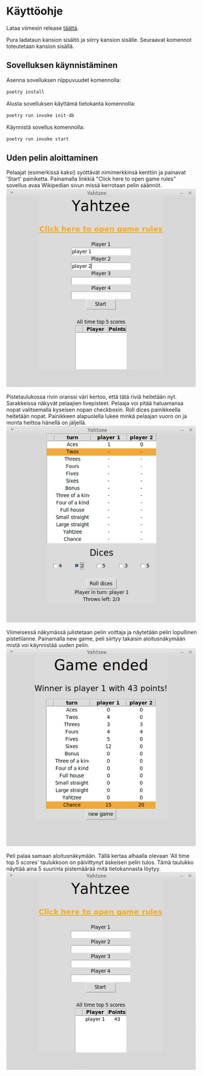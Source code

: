 # Käyttöohje
Lataa viimesin release [täältä](https://github.com/ulmala/ot-harjoitustyo/releases).

Pura ladataun kansion sisältö ja siirry kansion sisälle. Seuraavat komennot toteutetaan kansion sisällä.

## Sovelluksen käynnistäminen
Asenna sovelluksen riippuvuudet komennolla:  
```bash
poetry install
```

Alusta sovelluksen käyttämä tietokanta komennolla:  
```bash
poetry run invoke init-db
```

Käynnistä sovellus komennolla:  
```bash
poetry run invoke start
```

## Uden pelin aloittaminen

Pelaajat (esimerkissä kaksi) syöttävät nimimerkkinsä kenttiin ja painavat 'Start' painiketta. Painamalla linkkiä "Click here to open game rules" sovellus avaa Wikipedian sivun missä kerrotaan pelin säännöt.  
<img src="https://github.com/ulmala/ot-harjoitustyo/blob/master/dokumentaatio/imgs/käyttöohje/start_view.png?raw=true" width="500">   

Pistetaulukossa rivin oranssi väri kertoo, että tätä riviä heitetään nyt. Sarakkeissa näkyvät pelaajien livepisteet. Pelaaja voi pitää haluamansa nopat valitsemalla kyseisen nopan checkboxin. Roll dices painikkeella heitetään nopat. Painikkeen alapuolella lukee minkä pelaajan vuoro on ja monta heittoa hänellä on jäljellä.  
<img src="https://github.com/ulmala/ot-harjoitustyo/blob/master/dokumentaatio/imgs/käyttöohje/in_game.png?raw=true" width="500">  

Viimeisessä näkymässä julistetaan pelin voittaja ja näytetään pelin lopullinen pistetilanne. Painamalla new game, peli siirtyy takaisin aloitusnäkymään mistä voi käynnistää uuden pelin.  
<img src="https://github.com/ulmala/ot-harjoitustyo/blob/master/dokumentaatio/imgs/käyttöohje/game_end.png?raw=true" width="500">  

Peli palaa samaan aloitusnäkymään. Tällä kertaa alhaalla olevaan 'All time top 5 scores' taulukkoon on päivittynyt äskeisen pelin tulos. Tämä taulukko näyttää aina 5 suurinta pistemäärää mitä tietokannasta löytyy.  
<img src="https://github.com/ulmala/ot-harjoitustyo/blob/master/dokumentaatio/imgs/käyttöohje/start_view_2.png?raw=true" width="500">  